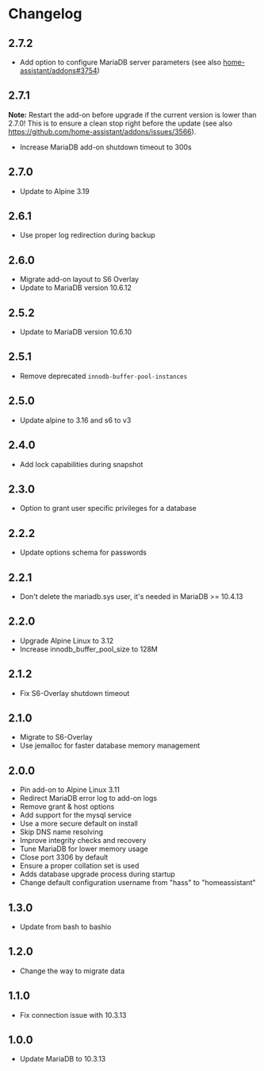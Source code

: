 # Changelog

## 2.7.2

- Add option to configure MariaDB server parameters (see also [home-assistant/addons#3754](https://github.com/home-assistant/addons/issues/3754))

## 2.7.1

**Note:** Restart the add-on before upgrade if the current version is lower
than 2.7.0! This is to ensure a clean stop right before the update (see also
https://github.com/home-assistant/addons/issues/3566).

- Increase MariaDB add-on shutdown timeout to 300s

## 2.7.0

- Update to Alpine 3.19

## 2.6.1

- Use proper log redirection during backup

## 2.6.0

- Migrate add-on layout to S6 Overlay
- Update to MariaDB version 10.6.12

## 2.5.2

- Update to MariaDB version 10.6.10

## 2.5.1

- Remove deprecated `innodb-buffer-pool-instances`

## 2.5.0

- Update alpine to 3.16 and s6 to v3

## 2.4.0

- Add lock capabilities during snapshot

## 2.3.0

- Option to grant user specific privileges for a database

## 2.2.2

- Update options schema for passwords

## 2.2.1

- Don't delete the mariadb.sys user, it's needed in MariaDB >= 10.4.13

## 2.2.0

- Upgrade Alpine Linux to 3.12
- Increase innodb_buffer_pool_size to 128M

## 2.1.2

- Fix S6-Overlay shutdown timeout

## 2.1.0

- Migrate to S6-Overlay
- Use jemalloc for faster database memory management

## 2.0.0

- Pin add-on to Alpine Linux 3.11
- Redirect MariaDB error log to add-on logs
- Remove grant & host options
- Add support for the mysql service
- Use a more secure default on install
- Skip DNS name resolving
- Improve integrity checks and recovery
- Tune MariaDB for lower memory usage
- Close port 3306 by default
- Ensure a proper collation set is used
- Adds database upgrade process during startup
- Change default configuration username from "hass" to "homeassistant"

## 1.3.0

- Update from bash to bashio

## 1.2.0

- Change the way to migrate data

## 1.1.0

- Fix connection issue with 10.3.13

## 1.0.0

- Update MariaDB to 10.3.13
